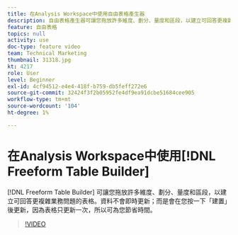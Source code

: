 ```yaml
---
title: 在Analysis Workspace中使用自由表格產生器
description: 自由表格產生器可讓您拖放許多維度、劃分、量度和區段，以建立可回答更複雜商業問題的表格。 資料不會即時更新；而是會在您按一下「建置」後更新，因為表格只更新一次，所以可為您節省時間。
feature: 自由表格
topics: null
activity: use
doc-type: feature video
team: Technical Marketing
thumbnail: 31318.jpg
kt: 4217
role: User
level: Beginner
exl-id: 4cf94512-e4e4-418f-b759-db5feff272e6
source-git-commit: 32424f3f2b05952fe4df9ea91dcbe51684cee905
workflow-type: tm+mt
source-wordcount: '104'
ht-degree: 1%

---
```


# 在Analysis Workspace中使用[!DNL Freeform Table Builder]

[!DNL Freeform Table Builder] 可讓您拖放許多維度、劃分、量度和區段，以建立可回答更複雜業務問題的表格。資料不會即時更新；而是會在您按一下「建置」後更新，因為表格只更新一次，所以可為您節省時間。

>[!VIDEO](https://video.tv.adobe.com/v/31318/?quality=12)
